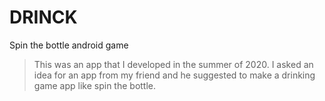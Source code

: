 # DRINCK
Spin the bottle android game

> This was an app that I developed in the summer of 2020. I asked an idea for an app from my friend and he suggested to make a drinking game app like spin the bottle.
